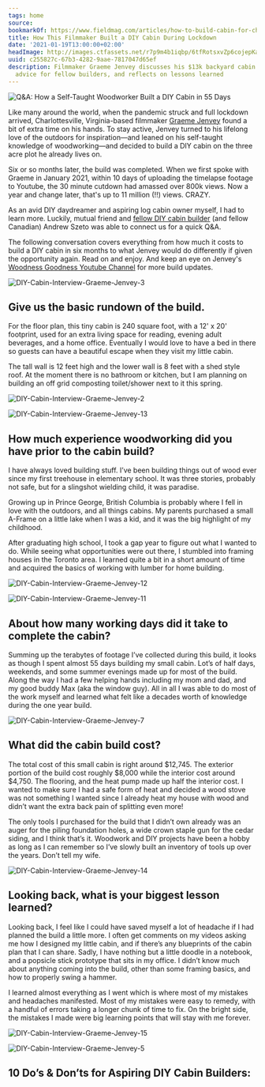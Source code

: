 ```yaml
---
tags: home
source:
bookmarkOf: https://www.fieldmag.com/articles/how-to-build-cabin-for-cheap-diy-timelapse-video
title: How This Filmmaker Built a DIY Cabin During Lockdown
date: '2021-01-19T13:00:00+02:00'
headImage: http://images.ctfassets.net/r7p9m4b1iqbp/6tfRotsxvZp6cojepKa6Td/d15cf38d91f947791f2d85bb8704016c/DIY-Cabin-Interview-Graeme-Jenvey-16.jpg?w=1000
uuid: c255827c-67b3-4282-9aae-7817047d65ef
description: Filmmaker Graeme Jenvey discusses his $13k backyard cabin build, shares
  advice for fellow builders, and reflects on lessons learned
---
```


 ![Q&A: How a Self-Taught Woodworker Built a DIY Cabin in 55 Days](//images.ctfassets.net/r7p9m4b1iqbp/5jKYH9K9GiCbtJTeLBBEGT/1339df053dbb394d5a86b8da22a1d26d/DIY-Cabin-Interview-Graeme-Jenvey-6.jpg?w=10&q=1&fm=jpg&fl=progressive)

Like many around the world, when the pandemic struck and full lockdown arrived, Charlottesville, Virginia-based filmmaker [Graeme Jenvey](https://www.youtube.com/channel/UCwxb3pguMG25hExW_KB7z7w) found a bit of extra time on his hands. To stay active, Jenvey turned to his lifelong love of the outdoors for inspiration—and leaned on his self-taught knowledge of woodworking—and decided to build a DIY cabin on the three acre plot he already lives on.

Six or so months later, the build was completed. When we first spoke with Graeme in January 2021, within 10 days of uploading the timelapse footage to Youtube, the 30 minute cutdown had amassed over 800k views. Now a year and change later, that's up to 11 million (!!) views. CRAZY.

As an avid DIY daydreamer and aspiring log cabin owner myself, I had to learn more. Luckily, mutual friend and [fellow DIY cabin builder](https://www.fieldmag.com/articles/how-to-build-diy-aframe-cabin-video) (and fellow Canadian) Andrew Szeto was able to connect us for a quick Q&A.

The following conversation covers everything from how much it costs to build a DIY cabin in six months to what Jenvey would do differently if given the opportunity again. Read on and enjoy. And keep an eye on Jenvey's [Woodness Goodness Youtube Channel](https://www.youtube.com/channel/UCwxb3pguMG25hExW_KB7z7w) for more build updates.

 ![DIY-Cabin-Interview-Graeme-Jenvey-3](//images.ctfassets.net/r7p9m4b1iqbp/12xMZtFONrcTIOF7SQP2tU/738473ea29306a6741b5064fb9932af0/DIY-Cabin-Interview-Graeme-Jenvey-3.jpg?w=10&q=1&fm=jpg&fl=progressive)

Give us the basic rundown of the build.
---------------------------------------

For the floor plan, this tiny cabin is 240 square foot, with a 12' x 20' footprint, used for an extra living space for reading, evening adult beverages, and a home office. Eventually I would love to have a bed in there so guests can have a beautiful escape when they visit my little cabin.

The tall wall is 12 feet high and the lower wall is 8 feet with a shed style roof. At the moment there is no bathroom or kitchen, but I am planning on building an off grid composting toilet/shower next to it this spring.

 ![DIY-Cabin-Interview-Graeme-Jenvey-2](//images.ctfassets.net/r7p9m4b1iqbp/qGzEhpIf1HJwpuKKtlP8p/b3758cc2ac4cf9dfa626c0611ed9282c/DIY-Cabin-Interview-Graeme-Jenvey-2.jpg?w=10&q=1&fm=jpg&fl=progressive)

 ![DIY-Cabin-Interview-Graeme-Jenvey-13](//images.ctfassets.net/r7p9m4b1iqbp/2Frh4teeKs2CBjvP030fwe/df59f6c969d457767d2c894b898744a2/DIY-Cabin-Interview-Graeme-Jenvey-13.jpg?w=10&q=1&fm=jpg&fl=progressive)

How much experience woodworking did you have prior to the cabin build?
----------------------------------------------------------------------

I have always loved building stuff. I’ve been building things out of wood ever since my first treehouse in elementary school. It was three stories, probably not safe, but for a slingshot wielding child, it was paradise.

Growing up in Prince George, British Columbia is probably where I fell in love with the outdoors, and all things cabins. My parents purchased a small A-Frame on a little lake when I was a kid, and it was the big highlight of my childhood.

After graduating high school, I took a gap year to figure out what I wanted to do. While seeing what opportunities were out there, I stumbled into framing houses in the Toronto area. I learned quite a bit in a short amount of time and acquired the basics of working with lumber for home building.

 ![DIY-Cabin-Interview-Graeme-Jenvey-12](//images.ctfassets.net/r7p9m4b1iqbp/5M3spu6UmxfwbuxsLza8Ni/4b59d0dc6f9044dedc474139b3974ea6/DIY-Cabin-Interview-Graeme-Jenvey-12.jpg?w=10&q=1&fm=jpg&fl=progressive)

 ![DIY-Cabin-Interview-Graeme-Jenvey-11](//images.ctfassets.net/r7p9m4b1iqbp/2YlBaV0yiUlLUHWptJyDSP/01633b6e40d479365931a7e5b6b3d812/DIY-Cabin-Interview-Graeme-Jenvey-11.jpg?w=10&q=1&fm=jpg&fl=progressive)

About how many working days did it take to complete the cabin?
--------------------------------------------------------------

Summing up the terabytes of footage I’ve collected during this build, it looks as though I spent almost 55 days building my small cabin. Lot’s of half days, weekends, and some summer evenings made up for most of the build. Along the way I had a few helping hands including my mom and dad, and my good buddy Max (aka the window guy). All in all I was able to do most of the work myself and learned what felt like a decades worth of knowledge during the one year build.

 ![DIY-Cabin-Interview-Graeme-Jenvey-7](//images.ctfassets.net/r7p9m4b1iqbp/64eJLvuRe4l0jVs6HEBF4x/4657c17940be0fa43114e63f0c112fe5/DIY-Cabin-Interview-Graeme-Jenvey-7.jpg?w=10&q=1&fm=jpg&fl=progressive)

What did the cabin build cost?
------------------------------

The total cost of this small cabin is right around $12,745. The exterior portion of the build cost roughly $8,000 while the interior cost around $4,750. The flooring, and the heat pump made up half the interior cost. I wanted to make sure I had a safe form of heat and decided a wood stove was not something I wanted since I already heat my house with wood and didn’t want the extra back pain of splitting even more!

The only tools I purchased for the build that I didn’t own already was an auger for the piling foundation holes, a wide crown staple gun for the cedar siding, and I think that’s it. Woodwork and DIY projects have been a hobby as long as I can remember so I’ve slowly built an inventory of tools up over the years. Don’t tell my wife.

 ![DIY-Cabin-Interview-Graeme-Jenvey-14](//images.ctfassets.net/r7p9m4b1iqbp/37bWN1qpYPT1iDDPC2Q2bO/f80974bc60b748650e814090db6b4f7c/DIY-Cabin-Interview-Graeme-Jenvey-14.jpg?w=10&q=1&fm=jpg&fl=progressive)

Looking back, what is your biggest lesson learned?
--------------------------------------------------

Looking back, I feel like I could have saved myself a lot of headache if I had planned the build a little more. I often get comments on my videos asking me how I designed my little cabin, and if there’s any blueprints of the cabin plan that I can share. Sadly, I have nothing but a little doodle in a notebook, and a popsicle stick prototype that sits in my office. I didn’t know much about anything coming into the build, other than some framing basics, and how to properly swing a hammer.

I learned almost everything as I went which is where most of my mistakes and headaches manifested. Most of my mistakes were easy to remedy, with a handful of errors taking a longer chunk of time to fix. On the bright side, the mistakes I made were big learning points that will stay with me forever.

 ![DIY-Cabin-Interview-Graeme-Jenvey-15](//images.ctfassets.net/r7p9m4b1iqbp/B1qAJjQTA0cnhnV20CqIG/fa664924a2c3e51cb47c8c3f1467ccda/DIY-Cabin-Interview-Graeme-Jenvey-15.jpg?w=10&q=1&fm=jpg&fl=progressive)

 ![DIY-Cabin-Interview-Graeme-Jenvey-5](//images.ctfassets.net/r7p9m4b1iqbp/UogksmDhVT2yZnaLskA2x/ea6c93fa9fb2fad05aa74901adfe1e3e/DIY-Cabin-Interview-Graeme-Jenvey-5.jpg?w=10&q=1&fm=jpg&fl=progressive)

10 Do’s & Don’ts for Aspiring DIY Cabin Builders:
---
